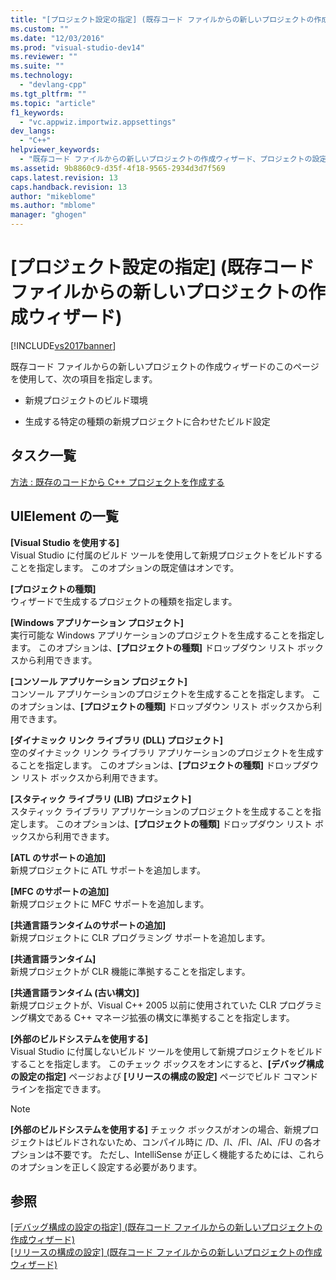 ```yaml
---
title: "[プロジェクト設定の指定] (既存コード ファイルからの新しいプロジェクトの作成ウィザード) | Microsoft Docs"
ms.custom: ""
ms.date: "12/03/2016"
ms.prod: "visual-studio-dev14"
ms.reviewer: ""
ms.suite: ""
ms.technology: 
  - "devlang-cpp"
ms.tgt_pltfrm: ""
ms.topic: "article"
f1_keywords: 
  - "vc.appwiz.importwiz.appsettings"
dev_langs: 
  - "C++"
helpviewer_keywords: 
  - "既存コード ファイルからの新しいプロジェクトの作成ウィザード、プロジェクトの設定"
ms.assetid: 9b8860c9-d35f-4f18-9565-2934d3d7f569
caps.latest.revision: 13
caps.handback.revision: 13
author: "mikeblome"
ms.author: "mblome"
manager: "ghogen"
---
```

# [プロジェクト設定の指定] (既存コード ファイルからの新しいプロジェクトの作成ウィザード)
[!INCLUDE[vs2017banner](../assembler/inline/includes/vs2017banner.md)]

既存コード ファイルからの新しいプロジェクトの作成ウィザードのこのページを使用して、次の項目を指定します。  
  
-   新規プロジェクトのビルド環境  
  
-   生成する特定の種類の新規プロジェクトに合わせたビルド設定  
  
## タスク一覧  
 [方法 : 既存のコードから C\+\+ プロジェクトを作成する](../ide/how-to-create-a-cpp-project-from-existing-code.md)  
  
## UIElement の一覧  
 **\[Visual Studio を使用する\]**  
 Visual Studio に付属のビルド ツールを使用して新規プロジェクトをビルドすることを指定します。  このオプションの既定値はオンです。  
  
 **\[プロジェクトの種類\]**  
 ウィザードで生成するプロジェクトの種類を指定します。  
  
 **\[Windows アプリケーション プロジェクト\]**  
 実行可能な Windows アプリケーションのプロジェクトを生成することを指定します。  このオプションは、**\[プロジェクトの種類\]** ドロップダウン リスト ボックスから利用できます。  
  
 **\[コンソール アプリケーション プロジェクト\]**  
 コンソール アプリケーションのプロジェクトを生成することを指定します。  このオプションは、**\[プロジェクトの種類\]** ドロップダウン リスト ボックスから利用できます。  
  
 **\[ダイナミック リンク ライブラリ \(DLL\) プロジェクト\]**  
 空のダイナミック リンク ライブラリ アプリケーションのプロジェクトを生成することを指定します。  このオプションは、**\[プロジェクトの種類\]** ドロップダウン リスト ボックスから利用できます。  
  
 **\[スタティック ライブラリ \(LIB\) プロジェクト\]**  
 スタティック ライブラリ アプリケーションのプロジェクトを生成することを指定します。  このオプションは、**\[プロジェクトの種類\]** ドロップダウン リスト ボックスから利用できます。  
  
 **\[ATL のサポートの追加\]**  
 新規プロジェクトに ATL サポートを追加します。  
  
 **\[MFC のサポートの追加\]**  
 新規プロジェクトに MFC サポートを追加します。  
  
 **\[共通言語ランタイムのサポートの追加\]**  
 新規プロジェクトに CLR プログラミング サポートを追加します。  
  
 **\[共通言語ランタイム\]**  
 新規プロジェクトが CLR 機能に準拠することを指定します。  
  
 **\[共通言語ランタイム \(古い構文\)\]**  
 新規プロジェクトが、Visual C\+\+ 2005 以前に使用されていた CLR プログラミング構文である C\+\+ マネージ拡張の構文に準拠することを指定します。  
  
 **\[外部のビルドシステムを使用する\]**  
 Visual Studio に付属しないビルド ツールを使用して新規プロジェクトをビルドすることを指定します。  このチェック ボックスをオンにすると、**\[デバッグ構成の設定の指定\]** ページおよび **\[リリースの構成の設定\]** ページでビルド コマンド ラインを指定できます。  
  
> [!NOTE]
>  **\[外部のビルドシステムを使用する\]** チェック ボックスがオンの場合、新規プロジェクトはビルドされないため、コンパイル時に \/D、\/I、\/FI、\/AI、\/FU の各オプションは不要です。  ただし、IntelliSense が正しく機能するためには、これらのオプションを正しく設定する必要があります。  
  
## 参照  
 [\[デバッグ構成の設定の指定\] \(既存コード ファイルからの新しいプロジェクトの作成ウィザード\)](../Topic/Specify%20Debug%20Configuration%20Settings,%20Create%20New%20Project%20From%20Existing%20Code%20Files%20Wizard.md)   
 [\[リリースの構成の設定\] \(既存コード ファイルからの新しいプロジェクトの作成ウィザード\)](../Topic/Specify%20Release%20Configuration%20Settings,%20Create%20New%20Project%20From%20Existing%20Code%20Files%20Wizard.md)